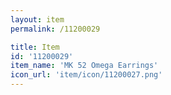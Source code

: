 ```yaml
---
layout: item
permalink: /11200029

title: Item
id: '11200029'
item_name: 'MK 52 Omega Earrings'
icon_url: 'item/icon/11200027.png'
---
```

